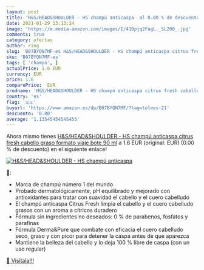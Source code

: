 ```yaml
---
layout: post
title: 'H&S/HEAD&SHOULDER - HS champú anticaspa  al 0.00 % de descuento'
date: 2021-01-29 13:13:24
image: 'https://m.media-amazon.com/images/I/41Dpjq2FagL._SL200_.jpg'
comments: true
category: ofertas
author: ring
slug: 'B07BYQN7MF-es H&S/HEAD&SHOULDER - HS champú anticaspa citrus fresh...'
sku: 'B07BYQN7MF-es'
tags: [ 'champú', ]
actualPrice: 1.6 EUR
currency: EUR
price: 1.6
comparePrice:  EUR
prodname: 'H&S/HEAD&SHOULDER - HS champú anticaspa citrus fresh cabello graso formato viaje bote 90 ml'
country: 'es'
flag: '🇪🇸'
buyurl: 'https://www.amazon.es/dp/B07BYQN7MF/?tag=tolees-21'
descuento: '0.00'
average: '1.13545454545455'
---
```


Ahora mismo tienes [H&S/HEAD&SHOULDER - HS champú anticaspa citrus fresh cabello graso formato viaje bote 90 ml](https://www.amazon.es/dp/B07BYQN7MF/?tag=tolees-21) a 1.6 EUR (original:  EUR) (0.00 %  de descuento) en el siguiente enlace!

[![H&S/HEAD&SHOULDER - HS champú anticaspa ](https://m.media-amazon.com/images/I/41Dpjq2FagL._SL200_.jpg)](https://www.amazon.es/dp/B07BYQN7MF/?tag=tolees-21)

🔎:

- Marca de champú número 1 del mundo
- Probado dermatológicamente, pH equilibrado y mejorado con antioxidantes para tratar con suavidad el cabello y el cuero cabelludo
- El champú anticaspa Citrus Fresh limpia el cabello y el cuero cabelludo grasos con un aroma a cítricos duradero
- Fórmula sin ingredientes no deseados: 0 % de parabenos, fosfatos y parafinas
- Fórmula Derma&Pure que combate con eficacia el cuero cabelludo seco, graso y con picor para detener la caspa antes de que aparezca
- Mantiene la belleza del cabello y lo deja 100 % libre de caspa (con un uso regular)

[🛒 Visítala!!!](https://www.amazon.es/dp/B07BYQN7MF/?tag=tolees-21)
